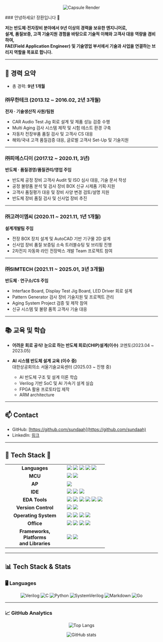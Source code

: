 <div align="center">

![Capsule Render](https://capsule-render.vercel.app/api?type=waving&color=auto&height=200&section=header&text=Janghwan%20%7C%20Future-Driven%20FAE,Sales&fontSize=50)
</div>
### 안녕하세요! 장환입니다 👋
 
**저는 반도체·전자장비 분야에서 9년 이상의 경력을 보유한 엔지니어로,  
설계, 품질보증, 고객 기술지원 경험을 바탕으로 기술적 이해와 고객사 대응 역량을 겸비하여,  
FAE(Field Application Engineer) 및 기술영업 부서에서 기술과 사업을 연결하는 브리지 역할을 목표로 합니다.** 

---

## 🏢 경력 요약
- 총 경력: **9년 1개월**   

### ㈜무한테크 (2013.12 ~ 2016.02, 2년 3개월)  
**전자 · 기술생산직 사원/팀원**  
- CAR Audio Test Jig 회로 설계 및 제품 성능 검증 수행  
- Multi Aging 검사 시스템 제작 및 시험 테스트 환경 구축  
- 자동차 전장부품 품질 검사 및 고객사 CS 대응  
- 해외/국내 고객 품질검증 대응, 글로벌 고객사 Set-Up 및 기술지원  

---

### ㈜피에스디이 (2017.12 ~ 2020.11, 3년)  
**반도체 · 품질경영/품질관리/영업 주임**  
- 반도체 공정 장비 고객사 Audit 및 ISO 심사 대응, 기술 문서 작성  
- 공정 불량품 분석 및 검사 장비 BOX 신규 시제품 기획·지원  
- 고객사 품질평가 대응 및 장비 사양 변경 검토/설명 지원  
- 반도체 장비 품질 검사 및 신사업 장비 추진  

---

### ㈜고려이엠씨 (2020.11 ~ 2021.11, 1년 1개월)  
**설계개발팀 주임**  
- 전장 BOX 장치 설계 및 AutoCAD 기반 기구물 2D 설계  
- 신사업 장비 품질 보증팀 소속 트러블슈팅 및 브리핑 진행  
- 2차전지 자동화 라인 전장박스 개발 Team 프로젝트 참여  

---

### ㈜SIMTECH (2021.11 ~ 2025.01, 3년 3개월)  
**반도체 · 연구소/CS 주임**  
- Interface Board, Display Test Jig Board, LED Driver 회로 설계  
- Pattern Generator 검사 장비 기술지원 및 프로젝트 관리  
- Aging System Project 검증 및 제작 참여  
- 신규 시스템 및 불량 품목 고객사 기술 대응  

---

## 📚 교육 및 학습
- **어려운 회로 공식! 눈으로 하는 반도체 회로(CHIP)설계(이수)**
  코멘토(2023.04 ~ 2023.05)
  
- **AI 시스템 반도체 설계 교육 (이수 중)**  
  대한상공회의소 서울기술교육센터 (2025.03 ~ 진행 중)  
  - AI 반도체 구조 및 설계 이론 학습  
  - Verilog 기반 SoC 및 AI 가속기 설계 실습  
  - FPGA 활용 프로토타입 제작  
  - ARM architecture 

---

## 📫 Contact
- GitHub: [https://github.com/sundaah](https://github.com/sundaah)    
- LinkedIn: [링크](https://www.linkedin.com/in/%ED%99%98-%EC%9E%A5-63a7a07a/)

---

## 🚀 Tech Stack 🚀

<table>
  <tr>
    <td align="center" width="180"><strong>Languages</strong></td>
    <td>
      <img src="https://img.shields.io/badge/C-A8B9CC?style=for-the-badge&logo=c&logoColor=white"/>
      <img src="https://img.shields.io/badge/Python-3776AB?style=for-the-badge&logo=python&logoColor=white"/>
      <img src="https://img.shields.io/badge/Verilog-90C0DE?style=for-the-badge"/>
      <img src="https://img.shields.io/badge/SystemVerilog-77A651?style=for-the-badge"/>
      <img src="https://img.shields.io/badge/Markdown-000000?style=for-the-badge&logo=markdown&logoColor=white"/>
    </td>
  </tr>
  <tr>
    <td align="center"><strong>MCU</strong></td>
    <td>
      <img src="https://img.shields.io/badge/AVR-E34F26?style=for-the-badge&logo=microchip-technology&logoColor=white"/>
      <img src="https://img.shields.io/badge/STM-E34F26?style=for-the-badge&logo=microchip-technology&logoColor=blue"/>
    </td>
  </tr>
  <tr>
    <td align="center"><strong>AP</strong></td>
    <td>
      <img src="https://img.shields.io/badge/Raspberry%20Pi-A22846?style=for-the-badge&logo=raspberry-pi&logoColor=white"/>
    </td>
  </tr>
  <tr>
    <td align="center"><strong>IDE</strong></td>
    <td>
      <img src="https://img.shields.io/badge/Vivado-8E2285?style=for-the-badge&logo=xilinx&logoColor=white"/>
      <img src="https://img.shields.io/badge/Visual%20Studio%20Code-007ACC?style=for-the-badge&logo=visual-studio-code&logoColor=white"/>
      <img src="https://img.shields.io/badge/Visual%20Studio-5C2D91?style=for-the-badge&logo=visual-studio&logoColor=white"/>
    </td>
  </tr>
  <tr>
    <td align="center"><strong>EDA Tools</strong></td>
    <td>
      <img src="https://img.shields.io/badge/VCS-00A652?style=for-the-badge&logo=synopsys&logoColor=white"/>
      <img src="https://img.shields.io/badge/Verdi-00A652?style=for-the-badge&logo=synopsys&logoColor=white"/>
      <img src="https://img.shields.io/badge/OrCAD-CC0000?style=for-the-badge&logo=orcid&logoColor=white"/>
      <img src="https://img.shields.io/badge/AutoCAD-EE1C25?style=for-the-badge&logo=autodesk&logoColor=white"/>
      <img src="https://img.shields.io/badge/EPLAN-0078D7?style=for-the-badge"/>
      <img src="https://img.shields.io/badge/PADS-006699?style=for-the-badge"/>
    </td>
  </tr>
  <tr>
    <td align="center"><strong>Version Control</strong></td>
    <td>
      <img src="https://img.shields.io/badge/Git-F05032?style=for-the-badge&logo=git&logoColor=white"/>
      <img src="https://img.shields.io/badge/GitHub-181717?style=for-the-badge&logo=github&logoColor=white"/>
    </td>
  </tr>
  <tr>
    <td align="center"><strong>Operating System</strong></td>
    <td>
      <img src="https://img.shields.io/badge/Linux-FCC624?style=for-the-badge&logo=linux&logoColor=black"/>
      <img src="https://img.shields.io/badge/Ubuntu-E95420?style=for-the-badge&logo=ubuntu&logoColor=white"/>
      <img src="https://img.shields.io/badge/CentOS-22225B?style=for-the-badge&logo=centos&logoColor=white"/>
      <img src="https://img.shields.io/badge/Windows-0078D6?style=for-the-badge&logo=windows&logoColor=white"/>
    </td>
  </tr>
  <tr>
    <td align="center"><strong>Office</strong></td>
    <td>
      <img src="https://img.shields.io/badge/Microsoft%20Excel-217346?style=for-the-badge&logo=microsoft-excel&logoColor=white"/>
      <img src="https://img.shields.io/badge/Microsoft%20Word-2B579A?style=for-the-badge&logo=microsoft-word&logoColor=white"/>
      <img src="https://img.shields.io/badge/Microsoft%20PowerPoint-B7472A?style=for-the-badge&logo=microsoft-powerpoint&logoColor=white"/>
      <img src="https://img.shields.io/badge/Microsoft%20Office-D83B01?style=for-the-badge&logo=microsoft-office&logoColor=white"/>
    </td>
  </tr>
  <tr>
    <td align="center"><strong>Frameworks, Platforms<br/>and Libraries</strong></td>
    <td>
      <img src="https://img.shields.io/badge/Anaconda-44A833?style=for-the-badge&logo=anaconda&logoColor=white"/>
      <img src="https://img.shields.io/badge/OpenCV-5C3EE8?style=for-the-badge&logo=opencv&logoColor=white"/>
    </td>
  </tr>
</table>

---

## 📊 Tech Stack & Stats  

### 🖥️ Languages  
<div align="center">

![Verilog](https://img.shields.io/badge/Verilog-30%25-blue?style=for-the-badge&logo=verilog&logoColor=white)
![C](https://img.shields.io/badge/C-30%25-00599C?style=for-the-badge&logo=c&logoColor=white)
![Python](https://img.shields.io/badge/Python-14%25-3776AB?style=for-the-badge&logo=python&logoColor=white)
![SystemVerilog](https://img.shields.io/badge/SystemVerilog-14%25-orange?style=for-the-badge)
![Markdown](https://img.shields.io/badge/Markdown-14%25-black?style=for-the-badge&logo=markdown&logoColor=white)
![Go](https://img.shields.io/badge/Go-14%25-00ADD8?style=for-the-badge&logo=go&logoColor=white)

</div>

---

### 📈 GitHub Analytics  

<div align="center">

![Top Langs](https://github-readme-stats.vercel.app/api/top-langs/?username=YourGitHubID&layout=compact&theme=radical&langs_count=6&hide_border=true)

![GitHub stats](https://github-readme-stats.vercel.app/api?username=YourGitHubID&show_icons=true&theme=radical&hide_border=true)

</div>

